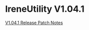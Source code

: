 # IreneUtility V1.04.1

[V1.04.1 Release Patch Notes](https://github.com/MujyKun/IreneBot/releases/tag/V1.04.1)
